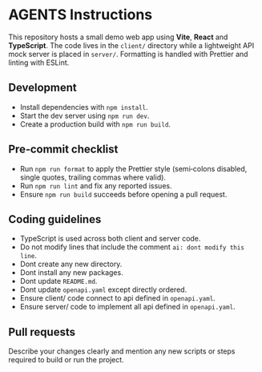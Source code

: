 # AGENTS Instructions

This repository hosts a small demo web app using **Vite**, **React** and **TypeScript**. The code lives in the `client/` directory while a lightweight API mock server is placed in `server/`. Formatting is handled with Prettier and linting with ESLint.

## Development

- Install dependencies with `npm install`.
- Start the dev server using `npm run dev`.
- Create a production build with `npm run build`.

## Pre‑commit checklist

- Run `npm run format` to apply the Prettier style (semi‑colons disabled, single quotes, trailing commas where valid).
- Run `npm run lint` and fix any reported issues.
- Ensure `npm run build` succeeds before opening a pull request.

## Coding guidelines

- TypeScript is used across both client and server code.
- Do not modify lines that include the comment `ai: dont modify this line`.
- Dont create any new directory.
- Dont install any new packages.
- Dont update `README.md`.
- Dont update `openapi.yaml` except directly ordered.
- Ensure client/ code connect to api defined in `openapi.yaml`.
- Ensure server/ code to implement all api defined in `openapi.yaml`.

## Pull requests

Describe your changes clearly and mention any new scripts or steps required to build or run the project.
 
